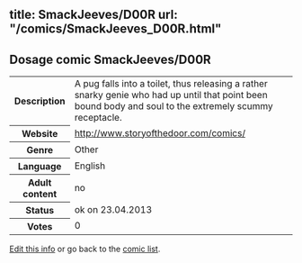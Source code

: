 title: SmackJeeves/D00R
url: "/comics/SmackJeeves_D00R.html"
---
Dosage comic SmackJeeves/D00R
-----------------------------------------

<p id="msg"></p>
<script type="text/javascript">
if (window.location.search === '?edit_info_mail=sent_ok') {
  var elem = document.getElementById("msg");
  elem.innerHTML = 'Edited information sucessfully sent.';
  elem.className = 'ok';
}
</script>
<table class="comicinfo">
<tr>
<th>Description</th><td>A pug falls into a toilet, thus releasing a rather snarky genie who had up until that point been bound body and soul to the extremely scummy receptacle.</td>
</tr>
<tr>
<th>Website</th><td><a href="http://www.storyofthedoor.com/comics/">http://www.storyofthedoor.com/comics/</a></td>
</tr>
<tr>
<th>Genre</th><td>Other</td>
</tr>
<tr>
<th>Language</th><td>English</td>
</tr>
<tr>
<th>Adult content</th><td>no</td>
</tr>
<tr>
<th>Status</th><td>ok on 23.04.2013</td>
</tr>
<tr>
<th>Votes</th><td>0</td>
</tr>
</table>

[Edit this info](SmackJeeves_D00R_edit.html) or go back to the [comic list](../comic-index.html).
